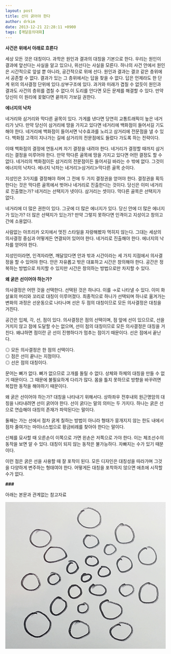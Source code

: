 ```yaml
---
layout: post
title: 선이 굵어야 한다
author: drkim
date: 2013-12-21 22:28:11 +0900
tags: [깨달음의대화]
---
```


  


**사건은 위에서 아래로 흐른다**


  


세상 모든 것은 대칭이다. 과학은 원인과 결과의 대칭을 기본으로 한다. 우리는 원인이 결과에 앞선다는 사실을 알고 있으나, 위선다는 사실을 모른다. 하나의 사건 안에서 원인은 시간적으로 앞설 뿐 아니라, 공간적으로 위에 선다. 원인과 결과는 결코 같은 층위에서 공존할 수 없다. 결과가 있는 그 층위에서는 답을 찾을 수 없다. 답은 언제라도 한 단계 위의 의사결정 단위에 있다.상부구조에 있다. 과거와 미래가 겹칠 수 없듯이 원인과 결과도 사건의 층위를 겹칠 수 없다.이 도리를 안다면 모든 문제를 해결할 수 있다. 만약 당신이 이 원리에 꽂혔다면 끝까지 가보길 권한다. 



  


  


**에너지의 낙차**


  


네거리와 삼거리와 막다른 골목이 있다. 가게를 낸다면 당연히 교통트래픽이 높은 네거리가 낫다. 만약 당신이 삼거리에 땅을 가지고 있다면 네거리에 백화점이 들어서길 기도해야 한다. 네거리에 백화점이 들어서면 낙수효과를 노리고 삼거리에 전문점을 낼 수 있다. 백화점 고객이 지나가는 길에 삼거리의 전문점에도 들렀다 가도록 하는 전략이다. 


  


이때 백화점의 결정에 연동시켜 자기 결정을 내려야 한다. 네거리가 결정할 때까지 삼거리는 결정을 미루어야 한다. 만약 막다른 골목에 땅을 가지고 있다면 어떤 결정도 할 수 없다. 네거리의 백화점이든 삼거리의 전문점이든 들어서길 바라는 수 밖에 없다. 그것이 에너지의 낙차다. 에너지 낙차는 네거리≫삼거리≫막다른 골목 순이다. 


  


지성인은 3가지를 결정해야 하며 그 전에 두 가지 결정권을 얻어야 한다. 결정권을 획득한다는 것은 막다른 골목에서 벗어나 네거리로 진출한다는 것이다. 당신은 이미 네거리로 진출했는가? 네거리는 선택지가 넷이다. 삼거리는 셋이다. 막다른 골목은 선택지가 없다. 


  


네거리에 더 많은 권한이 있다. 그곳에 더 많은 에너지가 있다. 당신 안에 더 많은 에너지가 있는가? 더 많은 선택지가 있는가? 만약 그렇지 못하다면 인격이고 지성이고 창의고 간에 소용없다. 


  


사람없는 아프리카 오지에서 멋진 스타일을 자랑해봤자 먹히지 않는다. 그대는 세상의 의사결정 중심과 어떻게든 연결되어 있어야 한다. 네거리로 진출해야 한다. 에너지의 낙차를 얻어야 한다.


  


지성인이라면, 인격자라면, 깨달았다면 안과 밖과 시간이라는 세 가지 지점에서 의사결정을 할 수 있어야 한다. 안은 자유롭고 밖은 대표하고 시간은 창의해야 한다. 공간은 정복하는 방법으로 차지할 수 있지만 시간은 창의하는 방법으로만 차지할 수 있다. 

  


  


 **왜 굵은 선이어야 하는가?**


  


의사결정은 어떤 것을 선택한다. 선택된 것은 하나다. 이를 →로 나타낼 수 있다. 이미 화살표의 머리와 꼬리로 대칭이 이루어졌다. 최종적으로 하나가 선택되며 하나로 옮겨가는 변화의 과정은 선운동으로 나타나며 선은 두 점의 대칭이므로 모든 의사결정은 대칭을 거친다. 


  


공간은 입체, 각, 선, 점이 있다. 의사결정은 점의 선택이며, 점 앞에 선이 있으므로, 선을 거치지 않고 점에 도달할 수는 없으며, 선이 점의 대칭이므로 모든 의사결정은 대칭을 거친다. 왜냐하면 점이란 곧 선이 진행하다가 멈추는 점이기 때문이다. 선은 점에서 끝난다.


  


◎ 모든 의사결정은 한 점의 선택이다.    
◎ 점은 선이 끝나는 지점이다.     
◎ 선은 점의 대칭이다. 


  


문어는 뼈가 없다. 뼈가 없으므로 고개를 돌릴 수 없다. 상체와 하체의 대칭을 만들 수 없기 때문이다. 그 때문에 불필요하게 다리가 많다. 몸을 틀지 못하므로 방향을 바꾸려면 복잡한 동작을 해야하기 때문이다. 


  


왜 굵은 선이어야 하는가? 대칭을 나타내기 위해서다. 상하좌우 전후내외 원근명암의 대칭을 나타내려면 선이 굵어야 한다. 선이 굵다는 말의 의미는 두 가지다. 하나는 굵은 선으로 연습해야 대칭의 존재가 파악된다는 말이다. 


  


둘째는 가는 선에서 점차 굵게 칠하는 방법이 아니라 형태가 뭉개지지 않는 한도 내에서 점차 줄여가는 마이너스법으로 황금비례를 찾아야 한다는 말이다. 


  


신체를 묘사할 때 오른손이 이쪽으로 가면 왼손은 저쪽으로 가야 한다. 이는 체조선수의 동작을 보면 알 수 있다. 대칭이 되지 않는 동작은 불가능하다. 자빠지는 수가 있기 때문이다.


  


이런 점은 굵은 선을 사용할 때 잘 포착이 된다. 모든 디자인은 대칭성을 따라가며 그것을 다양하게 변주하는 형태여야 한다. 어떻게든 대칭을 포착하지 않으면 애초에 시작할 수가 없다. 


  


 **###**

  


아래는 본문과 관계없는 참고자료

 ![](/files/attach/images/198/516/425/20131223_152057.jpg)